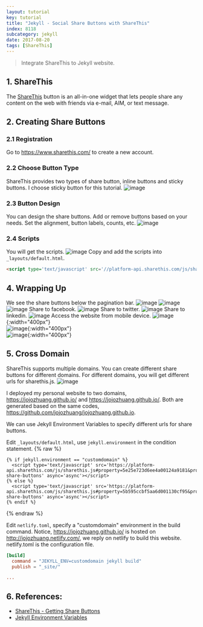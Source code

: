 ```yaml
---
layout: tutorial
key: tutorial
title: "Jekyll - Social Share Buttons with ShareThis"
index: 8118
subcategory: jekyll
date: 2017-08-20
tags: [ShareThis]
---
```


> Integrate ShareThis to Jekyll website.

## 1. ShareThis
The [ShareThis](https://www.sharethis.com/) button is an all-in-one widget that lets people share any content on the web with friends via e-mail, AIM, or text message.

## 2. Creating Share Buttons
### 2.1 Registration
Go to https://www.sharethis.com/ to create a new account.
### 2.2 Choose Button Type
ShareThis provides two types of share button, inline buttons and sticky buttons. I choose sticky button for this tutorial.
![image](/assets/images/jekyll/8118/buttontype.png)
### 2.3 Button Design
You can design the share buttons. Add or remove buttons based on your needs. Set the alignment, button labels, counts, etc.
![image](/assets/images/jekyll/8118/buttondesign.png)
### 2.4 Scripts
You will get the scripts.
![image](/assets/images/jekyll/8118/scripts.png)
Copy and add the scripts into `_layouts/default.html`.
```html
<script type='text/javascript' src='//platform-api.sharethis.com/js/sharethis.js#property=5b595ccbf5aa6d001130cf95&product=sticky-share-buttons' async='async'></script>
```

## 4. Wrapping Up
We see the share buttons below the pagination bar.
![image](/assets/images/jekyll/8118/desktop_home.png)
![image](/assets/images/jekyll/8118/desktop_tutorial.png)
![image](/assets/images/jekyll/8118/desktop_201.png)
Share to facebook.
![image](/assets/images/jekyll/8118/sharing_facebook.png)
Share to twitter.
![image](/assets/images/jekyll/8118/sharing_twitter.png)
Share to linkedin.
![image](/assets/images/jekyll/8118/sharing_linkedin.png)
Access the website from mobile device.
![image](/assets/images/jekyll/8118/mobile_home.png){:width="400px"}  
![image](/assets/images/jekyll/8118/mobile_tutorial.png){:width="400px"}  
![image](/assets/images/jekyll/8118/mobile_201.png){:width="400px"}  

## 5. Cross Domain
ShareThis supports multiple domains. You can create different share buttons for different domains. For different domains, you will get different urls for sharethis.js.
![image](/assets/images/jekyll/8118/multi-domain.png)

I deployed my personal website to two domains, https://jojozhuang.github.io/ and https://jojozhuang.github.io/. Both are generated based on the same codes, https://github.com/jojozhuang/jojozhuang.github.io.

We can use Jekyll Environment Variables to specify different urls for share buttons.

Edit `_layouts/default.html`, use `jekyll.environment` in the condition statement.
{% raw %}
```raw
{% if jekyll.environment == "customdomain" %}
  <script type='text/javascript' src='https://platform-api.sharethis.com/js/sharethis.js#property=5e25e723d6ee4a00124a9181&product=sticky-share-buttons' async='async'></script>
{% else %}
  <script type='text/javascript' src='https://platform-api.sharethis.com/js/sharethis.js#property=5b595ccbf5aa6d001130cf95&product=sticky-share-buttons' async='async'></script>
{% endif %}
```
{% endraw %}

Edit `netlify.toml`, specify a "customdomain" environment in the build command. Notice, https://jojozhuang.github.io/ is hosted on http://jojozhuang.netlify.com/, we reply on netlify to build this website. netlify.toml is the configuration file.
```toml
[build]
  command = "JEKYLL_ENV=customdomain jekyll build"
  publish = "_site/"

...
```

## 6. References:
* [ShareThis - Getting Share Buttons](https://platform.sharethis.com/sticky-share-buttons)
* [Jekyll Environment Variables](https://jekyllrb.com/docs/configuration/environments/)
